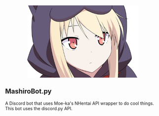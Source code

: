 <p align="center"><img src="Mashiro.jpg" width="360"></p>

## MashiroBot.py
A Discord bot that uses Moe-ka's NHentai API wrapper to do cool things. This bot uses the discord.py API.
